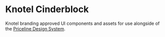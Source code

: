 # Knotel Cinderblock
Knotel branding approved UI components and assets for use alongside of the [Priceline Design System](https://priceline.github.io/design-system/).
